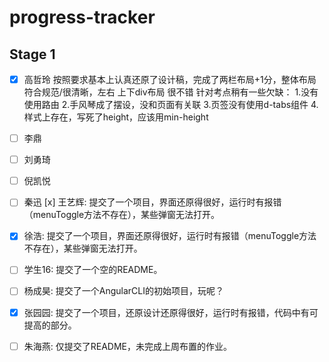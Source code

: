 # progress-tracker
## Stage 1
- [x] 高哲玲
按照要求基本上认真还原了设计稿，完成了两栏布局+1分，整体布局符合规范/很清晰，左右 上下div布局 很不错
针对考点稍有一些欠缺：
1.没有使用路由
2.手风琴成了摆设，没和页面有关联
3.页签没有使用d-tabs组件
4.样式上存在，写死了height，应该用min-height
- [ ] 李鼎
- [ ] 刘勇琦
- [ ] 倪凯悦
- [ ] 秦迅
[x] 王艺辉: 提交了一个项目，界面还原得很好，运行时有报错（menuToggle方法不存在），某些弹窗无法打开。
- [x] 徐浩: 提交了一个项目，界面还原得很好，运行时有报错（menuToggle方法不存在），某些弹窗无法打开。
- [ ] 学生16: 提交了一个空的README。
- [ ] 杨成昊: 提交了一个AngularCLI的初始项目，玩呢？
- [x] 张园园: 提交了一个项目，还原设计还原得很好，运行时有报错，代码中有可提高的部分。
- [ ] 朱海燕: 仅提交了README，未完成上周布置的作业。




